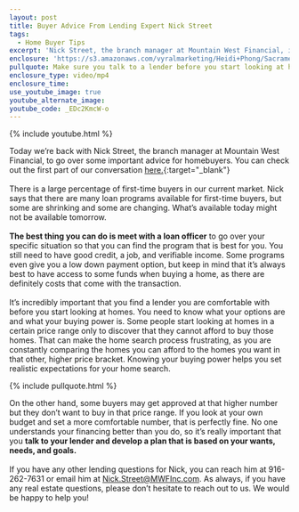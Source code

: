 ```yaml
---
layout: post
title: Buyer Advice From Lending Expert Nick Street
tags:
  - Home Buyer Tips
excerpt: 'Nick Street, the branch manager at Mountain West Financial, is back to go over some lending advice for homebuyers.'
enclosure: 'https://s3.amazonaws.com/vyralmarketing/Heidi+Phong/Sacramento+Real+Estate-+Expert+advice+from+Nick+Street.mp4'
pullquote: Make sure you talk to a lender before you start looking at homes.
enclosure_type: video/mp4
enclosure_time:
use_youtube_image: true
youtube_alternate_image:
youtube_code: _EDc2KmcW-o
---
```



{% include youtube.html %}

Today we’re back with Nick Street, the branch manager at Mountain West Financial, to go over some important advice for homebuyers. You can check out the first part of our conversation [here.](http://heidiphong.com/part-1-of-our-sit-down-with-nick-street.html){:target="_blank"}
<br>
<br>There is a large percentage of first-time buyers in our current market. Nick says that there are many loan programs available for first-time buyers, but some are shrinking and some are changing. What’s available today might not be available tomorrow.
<br>
<br>**The best thing you can do is meet with a loan officer** to go over your specific situation so that you can find the program that is best for you. You still need to have good credit, a job, and verifiable income. Some programs even give you a low down payment option, but keep in mind that it’s always best to have access to some funds when buying a home, as there are definitely costs that come with the transaction.
<br>
<br>It’s incredibly important that you find a lender you are comfortable with before you start looking at homes. You need to know what your options are and what your buying power is. Some people start looking at homes in a certain price range only to discover that they cannot afford to buy those homes. That can make the home search process frustrating, as you are constantly comparing the homes you can afford to the homes you want in that other, higher price bracket. Knowing your buying power helps you set realistic expectations for your home search.

{% include pullquote.html %}

On the other hand, some buyers may get approved at that higher number but they don’t want to buy in that price range. If you look at your own budget and set a more comfortable number, that is perfectly fine. No one understands your financing better than you do, so it’s really important that you **talk to your lender and develop a plan that is based on your wants, needs, and goals.**
<br>
<br>If you have any other lending questions for Nick, you can reach him at 916-262-7631 or email him at Nick.Street@MWFInc.com. As always, if you have any real estate questions, please don’t hesitate to reach out to us. We would be happy to help you!